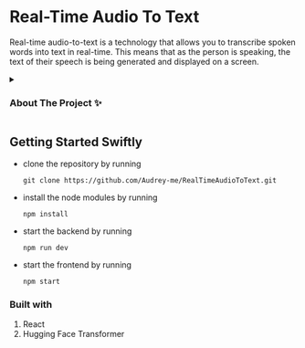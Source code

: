 # Real-Time Audio To Text

Real-time audio-to-text is a technology that allows you to transcribe spoken words into text in real-time. This means that as the person is speaking, the text of their speech is being generated and displayed on a screen.

<details>
 <summary><h3>About The Project ✨ </h3></summary>


Overall, real-time audio-to-text is a powerful tool that can be used for a variety of purposes. If you are looking for a way to transcribe audio recordings quickly and easily, or if you need to provide real-time captioning, then real-time audio-to-text is a good option to consider.

<br />

#### Benefits of using real-time audio to text:
 - It can help you to keep up with fast-paced conversations.
 - It can help you to transcribe audio recordings more quickly and easily.
 - It automatically detects the language being spoken and translates it into English.
 - It can be used to provide real-time captioning for people who are deaf or hard of hearing.
 </details> 
   
## Getting Started Swiftly
- clone the repository by running
  ```
  git clone https://github.com/Audrey-me/RealTimeAudioToText.git
  ```
- install the node modules by running
  ```
  npm install
  ```
 
- start the backend by running
  ```
  npm run dev
  ```
- start the frontend by running
  ```
  npm start
  ```
### Built with  
1. React
2. Hugging Face Transformer
